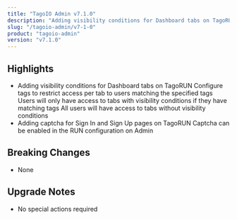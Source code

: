 ```yaml
---
title: "TagoIO Admin v7.1.0"
description: "Adding visibility conditions for Dashboard tabs on TagoRUN Configure tags to restrict access per tab to users matching the specified tags Users will only have access to tabs with visibility conditions if they have matching tags All users will have access to tabs without visibility conditions"
slug: "/tagoio-admin/v7-1-0"
product: "tagoio-admin"
version: "v7.1.0"
---
```


## Highlights

- Adding visibility conditions for Dashboard tabs on TagoRUN Configure tags to restrict access per tab to users matching the specified tags Users will only have access to tabs with visibility conditions if they have matching tags All users will have access to tabs without visibility conditions
- Adding captcha for Sign In and Sign Up pages on TagoRUN Captcha can be enabled in the RUN configuration on Admin

## Breaking Changes

- None

## Upgrade Notes

- No special actions required
